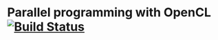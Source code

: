 # Parallel programming with OpenCL [![Build Status](https://travis-ci.org/reitermarkus/parallalg.svg?branch=master)](https://travis-ci.org/reitermarkus/parallalg)
